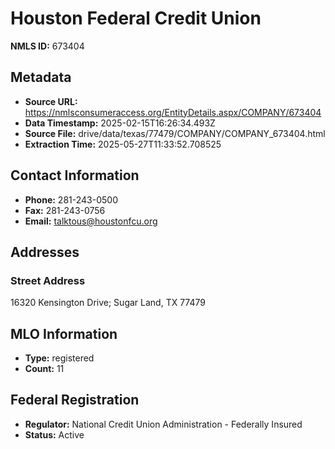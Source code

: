 # Houston Federal Credit Union

**NMLS ID:** 673404

## Metadata
- **Source URL:** https://nmlsconsumeraccess.org/EntityDetails.aspx/COMPANY/673404
- **Data Timestamp:** 2025-02-15T16:26:34.493Z
- **Source File:** drive/data/texas/77479/COMPANY/COMPANY_673404.html
- **Extraction Time:** 2025-05-27T11:33:52.708525

## Contact Information
- **Phone:** 281-243-0500
- **Fax:** 281-243-0756
- **Email:** talktous@houstonfcu.org

## Addresses
### Street Address
16320 Kensington Drive; Sugar Land, TX 77479

## MLO Information
- **Type:** registered
- **Count:** 11

## Federal Registration
- **Regulator:** National Credit Union Administration - Federally Insured
- **Status:** Active
